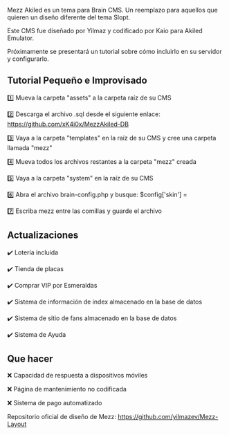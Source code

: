 Mezz Akiled es un tema para Brain CMS. Un reemplazo para aquellos que quieren un diseño diferente del tema Slopt.

Este CMS fue diseñado por Yilmaz y codificado por Kaio para Akiled Emulator.

Próximamente se presentará un tutorial sobre cómo incluirlo en su servidor y configurarlo.

## Tutorial Pequeño e Improvisado

1️⃣ Mueva la carpeta "assets" a la carpeta raíz de su CMS

2️⃣ Descarga el archivo .sql desde el siguiente enlace: https://github.com/xK4i0x/MezzAkiled-DB

3️⃣ Vaya a la carpeta "templates" en la raíz de su CMS y cree una carpeta llamada "mezz"

4️⃣ Mueva todos los archivos restantes a la carpeta "mezz" creada

5️⃣ Vaya a la carpeta "system" en la raíz de su CMS

6️⃣ Abra el archivo brain-config.php y busque: $config['skin'] =

7️⃣ Escriba mezz entre las comillas y guarde el archivo

## Actualizaciones

✔️ Lotería incluida

✔️ Tienda de placas

✔️ Comprar VIP por Esmeraldas

✔️ Sistema de información de index almacenado en la base de datos

✔️ Sistema de sitio de fans almacenado en la base de datos

✔️ Sistema de Ayuda

## Que hacer

❌ Capacidad de respuesta a dispositivos móviles

❌ Página de mantenimiento no codificada

❌ Sistema de pago automatizado

Repositorio oficial de diseño de Mezz: https://github.com/yilmazev/Mezz-Layout
